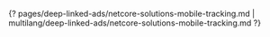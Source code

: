 {? pages/deep-linked-ads/netcore-solutions-mobile-tracking.md | multilang/deep-linked-ads/netcore-solutions-mobile-tracking.md ?}
